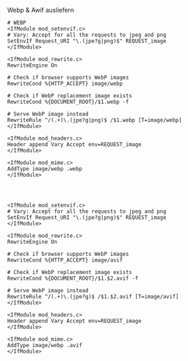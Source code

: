 Webp & Awif ausliefern


    # WEBP
    <IfModule mod_setenvif.c>
    # Vary: Accept for all the requests to jpeg and png
    SetEnvIf Request_URI "\.(jpe?g|png)$" REQUEST_image
    </IfModule>

    <IfModule mod_rewrite.c>
    RewriteEngine On

    # Check if browser supports WebP images
    RewriteCond %{HTTP_ACCEPT} image/webp

    # Check if WebP replacement image exists
    RewriteCond %{DOCUMENT_ROOT}/$1.webp -f

    # Serve WebP image instead
    RewriteRule ^/(.+)\.(jpe?g|png)$ /$1.webp [T=image/webp]
    </IfModule>

    <IfModule mod_headers.c>
    Header append Vary Accept env=REQUEST_image
    </IfModule>

    <IfModule mod_mime.c>
    AddType image/webp .webp
    </IfModule>




    <IfModule mod_setenvif.c>
    # Vary: Accept for all the requests to jpeg and png
    SetEnvIf Request_URI "\.(jpe?g|png)$" REQUEST_image
    </IfModule>

    <IfModule mod_rewrite.c>
    RewriteEngine On

    # Check if browser supports WebP images
    RewriteCond %{HTTP_ACCEPT} image/avif

    # Check if WebP replacement image exists
    RewriteCond %{DOCUMENT_ROOT}/$1.$2.avif -f

    # Serve WebP image instead
    RewriteRule ^/(.+)\.(jpe?g)$ /$1.$2.avif [T=image/avif]
    </IfModule>

    <IfModule mod_headers.c>
    Header append Vary Accept env=REQUEST_image
    </IfModule>

    <IfModule mod_mime.c>
    AddType image/webp .avif
    </IfModule>